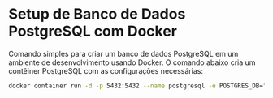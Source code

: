 # Setup de Banco de Dados PostgreSQL com Docker
Comando simples para criar um banco de dados PostgreSQL em um ambiente de desenvolvimento usando Docker. O comando abaixo cria um contêiner PostgreSQL com as configurações necessárias:
```bash
docker container run -d -p 5432:5432 --name postgresql -e POSTGRES_DB="curso_docker" -e POSTGRES_USER="docker_usr" -e POSTGRES_PASSWORD="docker_pwd" postgres
